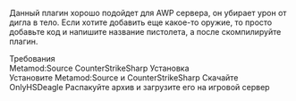Данный плагин хорошо подойдет для AWP сервера, он убирает урон от дигла в тело.
Если хотите добавить еще какое-то оружие, то просто добавьте код и напишите название пистолета, а после скомпилируйте плагин.

Требования	
  Metamod:Source
  CounterStrikeSharp
Установка	
  Установите Metamod:Source и CounterStrikeSharp
  Скачайте OnlyHSDeagle
  Распакуйте архив и загрузите его на игровой сервер
